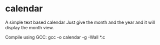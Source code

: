 # calendar
A simple text based calendar
Just give the month and the year and it will display the month view.

Compile using GCC:
gcc -o calendar -g -Wall *.c

